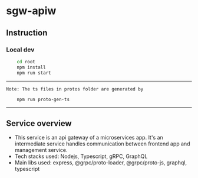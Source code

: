 # sgw-apiw

## Instruction

### Local dev
```bash
    cd root
    npm install
    npm run start
```

***
    Note: The ts files in protos folder are generated by 
```bash
    npm run proto-gen-ts
```
***


## Service overview
- This service is an api gateway of a microservices app. It's an intermediate service handles communication between frontend app and management service.
- Tech stacks used: Nodejs, Typescript, gRPC, GraphQL
- Main libs used: express, @grpc/proto-loader, @grpc/proto-js, graphql, typescript